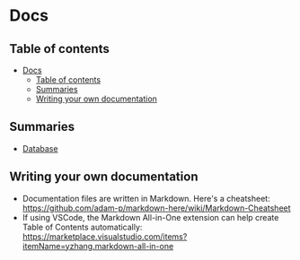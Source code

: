 # Docs

## Table of contents

- [Docs](#docs)
  - [Table of contents](#table-of-contents)
  - [Summaries](#summaries)
  - [Writing your own documentation](#writing-your-own-documentation)

## Summaries

- [Database](./database.md)

## Writing your own documentation

- Documentation files are written in Markdown. Here's a cheatsheet: <https://github.com/adam-p/markdown-here/wiki/Markdown-Cheatsheet>
- If using VSCode, the Markdown All-in-One extension can help create Table of Contents automatically: <https://marketplace.visualstudio.com/items?itemName=yzhang.markdown-all-in-one>
